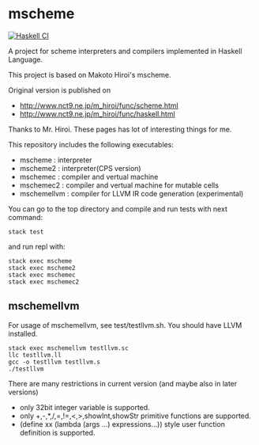 # mscheme

[![Haskell CI](https://github.com/HiroShinke/mscheme/actions/workflows/haskell.yml/badge.svg)](https://github.com/HiroShinke/mscheme/actions/workflows/haskell.yml)

A project for scheme interpreters and compilers implemented in Haskell Language.

This project is based on Makoto Hiroi's mscheme.

Original version is published on 

* http://www.nct9.ne.jp/m_hiroi/func/scheme.html
* http://www.nct9.ne.jp/m_hiroi/func/haskell.html

Thanks to Mr. Hiroi.
These pages has lot of interesting things for me.

This repository includes the following executables: 
* mscheme   : interpreter
* mscheme2  : interpreter(CPS version)
* mschemec  : compiler and vertual machine
* mschemec2 : compiler and vertual machine for mutable cells
* mschemellvm : compiler for LLVM IR code generation (experimental)

You can go to the top directory and 
compile and run tests with next command:

```shell
stack test
```
and run repl with:

```shell
stack exec mscheme
stack exec mscheme2
stack exec mschemec
stack exec mschemec2
```

## mschemellvm

For usage of mschemellvm, see test/testllvm.sh. 
You should have LLVM installed.

```shell
stack exec mschemellvm testllvm.sc
llc testllvm.ll 
gcc -o testllvm testllvm.s
./testllvm
```

There are many restrictions in current version (and maybe also in later versions)
- only 32bit integer variable is supported.
- only +,-,*,/,=,!=,<,>,showInt,showStr primitive functions are supported.
- (define xx (lambda (args ...) expressions...)) style user function definition is supported.

